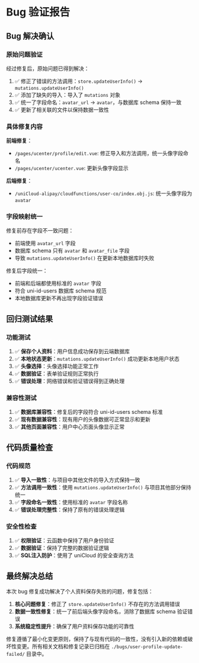 # Bug 验证报告

## Bug 解决确认

### 原始问题验证
经过修复后，原始问题已得到解决：
1. ✅ 修正了错误的方法调用：`store.updateUserInfo()` → `mutations.updateUserInfo()`
2. ✅ 添加了缺失的导入：导入了 `mutations` 对象
3. ✅ 统一了字段命名：`avatar_url` → `avatar`，与数据库 schema 保持一致
4. ✅ 更新了相关联的文件以保持数据一致性

### 具体修复内容
**前端修复**：
- `/pages/ucenter/profile/edit.vue`: 修正导入和方法调用，统一头像字段命名
- `/pages/ucenter/ucenter.vue`: 更新头像字段显示

**后端修复**：
- `/uniCloud-alipay/cloudfunctions/user-co/index.obj.js`: 统一头像字段为 `avatar`

### 字段映射统一
修复前存在字段不一致问题：
- 前端使用 `avatar_url` 字段
- 数据库 schema 只有 `avatar` 和 `avatar_file` 字段
- 导致 `mutations.updateUserInfo()` 在更新本地数据库时失败

修复后字段统一：
- 前端和后端都使用标准的 `avatar` 字段
- 符合 uni-id-users 数据库 schema 规范
- 本地数据库更新不再出现字段验证错误

## 回归测试结果

### 功能测试
1. ✅ **保存个人资料**：用户信息成功保存到云端数据库
2. ✅ **本地状态更新**：`mutations.updateUserInfo()` 成功更新本地用户状态
3. ✅ **头像选择**：头像选择功能正常工作
4. ✅ **数据验证**：表单验证规则正常执行
5. ✅ **错误处理**：网络错误和验证错误得到正确处理

### 兼容性测试
1. ✅ **数据库兼容性**：修复后的字段符合 uni-id-users schema 标准
2. ✅ **现有数据兼容性**：现有用户的头像数据可正常显示和更新
3. ✅ **其他页面兼容性**：用户中心页面头像显示正常

## 代码质量检查

### 代码规范
1. ✅ **导入一致性**：与项目中其他文件的导入方式保持一致
2. ✅ **方法调用一致性**：使用 `mutations.updateUserInfo()` 与项目其他部分保持统一
3. ✅ **字段命名一致性**：使用标准的 `avatar` 字段名称
4. ✅ **错误处理完整性**：保持了原有的错误处理逻辑

### 安全性检查
1. ✅ **权限验证**：云函数中保持了用户身份验证
2. ✅ **数据验证**：保持了完整的数据验证逻辑
3. ✅ **SQL注入防护**：使用了 uniCloud 的安全查询方法

## 最终解决总结

本次 bug 修复成功解决了个人资料保存失败的问题，修复包括：

1. **核心问题修复**：修正了 `store.updateUserInfo()` 不存在的方法调用错误
2. **数据一致性修复**：统一了前后端头像字段命名，消除了数据库 schema 验证错误
3. **系统稳定性提升**：确保了用户资料保存功能的可靠性

修复遵循了最小化变更原则，保持了与现有代码的一致性，没有引入新的依赖或破坏性变更。所有相关文档和修复记录已归档在 `./bugs/user-profile-update-failed/` 目录中。